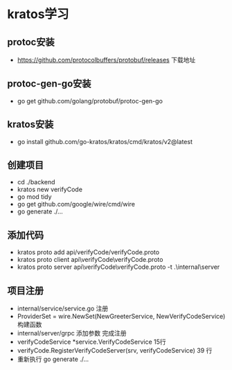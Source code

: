 # kratos学习

## protoc安装
- https://github.com/protocolbuffers/protobuf/releases 下载地址

## protoc-gen-go安装
- go get github.com/golang/protobuf/protoc-gen-go

## kratos安装
- go install github.com/go-kratos/kratos/cmd/kratos/v2@latest

## 创建项目
- cd ./backend
- kratos new verifyCode
- go mod tidy
- go get github.com/google/wire/cmd/wire
- go generate ./...

## 添加代码
- kratos proto add api/verifyCode/verifyCode.proto
- kratos proto client api\verifyCode\verifyCode.proto
- kratos proto server api\verifyCode\verifyCode.proto -t .\internal\server 

## 项目注册
- internal/service/service.go 注册 
- ProviderSet = wire.NewSet(NewGreeterService, NewVerifyCodeService) 构建函数
- internal/server/grpc 添加参数 完成注册
- verifyCodeService *service.VerifyCodeService 15行
- verifyCode.RegisterVerifyCodeServer(srv, verifyCodeService) 39 行
- 重新执行 go generate ./...


